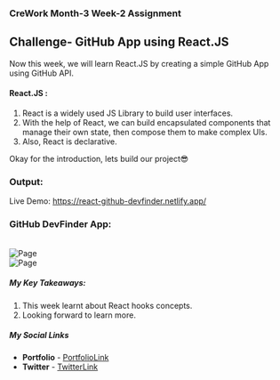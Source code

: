 ### CreWork Month-3 Week-2 Assignment

## Challenge- GitHub App using React.JS

Now this week, we will learn React.JS by creating a simple GitHub App using GitHub API.


#### React.JS :
1. React is a widely used JS Library to build user interfaces.
2. With the help of React, we can build encapsulated components that manage their own state, then compose them to make complex UIs.
3. Also, React is declarative.

Okay for the introduction, lets build our project😎



### Output:
Live Demo: https://react-github-devfinder.netlify.app/

### GitHub DevFinder App:
<br/>

<img src="" alt="Page">

<br/>


<img src="" alt="Page">

<br/>




##### **My Key Takeaways:**
1. This week learnt about React hooks concepts.
2. Looking forward to learn more.


##### **My Social Links**

- **Portfolio**  - [PortfolioLink](https://sabiya.netlify.app/)
- **Twitter** - [TwitterLink](https://twitter.com/nerd_fswd)
